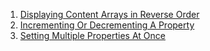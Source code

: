 1. [Displaying Content Arrays in Reverse Order ](/guides/cookbook/working_with_objects/displaying_content_arrays_in_reverse_order)
1. [Incrementing Or Decrementing A Property](/guides/cookbook/working_with_objects/incrementing_or_decrementing_a_property)
1. [Setting Multiple Properties At Once](/guides/cookbook/working_with_objects/setting_multiple_properties_at_once)
